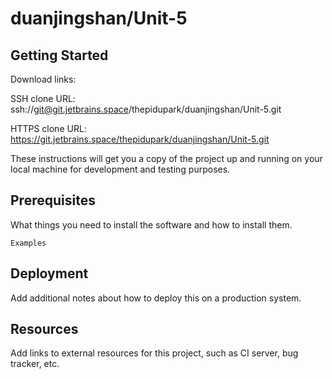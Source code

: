 # duanjingshan/Unit-5



## Getting Started

Download links:

SSH clone URL: ssh://git@git.jetbrains.space/thepidupark/duanjingshan/Unit-5.git

HTTPS clone URL: https://git.jetbrains.space/thepidupark/duanjingshan/Unit-5.git



These instructions will get you a copy of the project up and running on your local machine for development and testing purposes.

## Prerequisites

What things you need to install the software and how to install them.

```
Examples
```

## Deployment

Add additional notes about how to deploy this on a production system.

## Resources

Add links to external resources for this project, such as CI server, bug tracker, etc.
